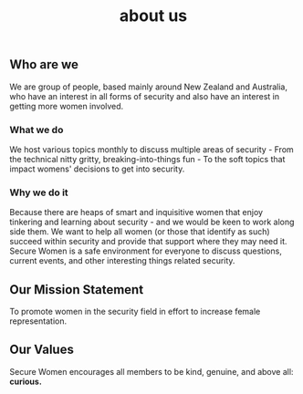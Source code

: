 ﻿---
title: "about us"
bg: darkmauve  #defined in _config.yml, can use html color like '#0fbfcf'
color: white   #text color
fa-icon: group
---

## Who are we ##

We are group of people, based mainly around New Zealand and Australia, who have an interest in all forms of security and also have an interest in getting more women involved.

### What we do ##

We host various topics monthly to discuss multiple areas of security - From the technical nitty gritty, breaking-into-things fun - To the soft topics that impact womens' decisions to get into security.

### Why we do it ###

Because there are heaps of smart and inquisitive women that enjoy tinkering and learning about security - and we would be keen to work along side them. We want to help all women (or those that identify as such) succeed within security and provide that support where they may need it. Secure Women is a safe environment for everyone to discuss questions, current events, and other interesting things related security.

## Our Mission Statement ##

To promote women in the security field in effort to increase female representation.

## Our Values ##

Secure Women encourages all members to be kind, genuine, and above all: <strong>curious.</strong>